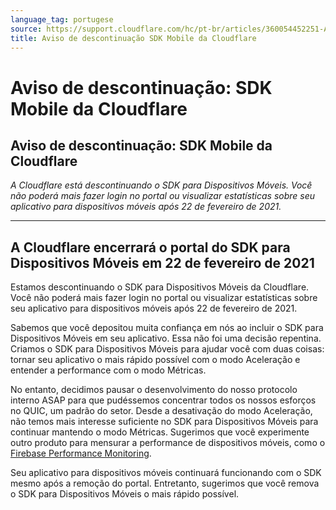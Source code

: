 ```yaml
---
language_tag: portugese
source: https://support.cloudflare.com/hc/pt-br/articles/360054452251-Aviso-de-descontinua%C3%A7%C3%A3o-SDK-Mobile-da-Cloudflare
title: Aviso de descontinuação SDK Mobile da Cloudflare
---
```


# Aviso de descontinuação: SDK Mobile da Cloudflare

## Aviso de descontinuação: SDK Mobile da Cloudflare

_A Cloudflare está descontinuando o SDK para Dispositivos Móveis. Você não poderá mais fazer login no portal ou visualizar estatísticas sobre seu aplicativo para dispositivos móveis após 22 de fevereiro de 2021._

___

## A Cloudflare encerrará o portal do SDK para Dispositivos Móveis em 22 de fevereiro de 2021

Estamos descontinuando o SDK para Dispositivos Móveis da Cloudflare. Você não poderá mais fazer login no portal ou visualizar estatísticas sobre seu aplicativo para dispositivos móveis após 22 de fevereiro de 2021.

Sabemos que você depositou muita confiança em nós ao incluir o SDK para Dispositivos Móveis em seu aplicativo. Essa não foi uma decisão repentina. Criamos o SDK para Dispositivos Móveis para ajudar você com duas coisas: tornar seu aplicativo o mais rápido possível com o modo Aceleração e entender a performance com o modo Métricas.

No entanto, decidimos pausar o desenvolvimento do nosso protocolo interno ASAP para que pudéssemos concentrar todos os nossos esforços no QUIC, um padrão do setor. Desde a desativação do modo Aceleração, não temos mais interesse suficiente no SDK para Dispositivos Móveis para continuar mantendo o modo Métricas. Sugerimos que você experimente outro produto para mensurar a performance de dispositivos móveis, como o [Firebase Performance Monitoring](https://firebase.google.com/products/performance).

Seu aplicativo para dispositivos móveis continuará funcionando com o SDK mesmo após a remoção do portal. Entretanto, sugerimos que você remova o SDK para Dispositivos Móveis o mais rápido possível.
